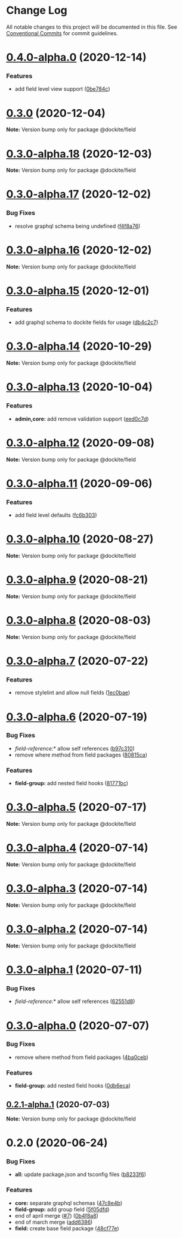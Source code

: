 # Change Log

All notable changes to this project will be documented in this file.
See [Conventional Commits](https://conventionalcommits.org) for commit guidelines.

# [0.4.0-alpha.0](https://github.com/dockite/dockite/compare/@dockite/field@0.3.0...@dockite/field@0.4.0-alpha.0) (2020-12-14)


### Features

* add field level view support ([0be784c](https://github.com/dockite/dockite/commit/0be784c43a918e98329a54b4bebfff5101cafe4d))





# [0.3.0](https://github.com/dockite/dockite/compare/@dockite/field@0.3.0-alpha.18...@dockite/field@0.3.0) (2020-12-04)

**Note:** Version bump only for package @dockite/field





# [0.3.0-alpha.18](https://github.com/dockite/dockite/compare/@dockite/field@0.3.0-alpha.17...@dockite/field@0.3.0-alpha.18) (2020-12-03)

**Note:** Version bump only for package @dockite/field





# [0.3.0-alpha.17](https://github.com/dockite/dockite/compare/@dockite/field@0.3.0-alpha.16...@dockite/field@0.3.0-alpha.17) (2020-12-02)


### Bug Fixes

* resolve graphql schema being undefined ([f4f8a76](https://github.com/dockite/dockite/commit/f4f8a761b4067dc300616bcce395d0b5f31cfdfc))





# [0.3.0-alpha.16](https://github.com/dockite/dockite/compare/@dockite/field@0.3.0-alpha.15...@dockite/field@0.3.0-alpha.16) (2020-12-02)

**Note:** Version bump only for package @dockite/field





# [0.3.0-alpha.15](https://github.com/dockite/dockite/compare/@dockite/field@0.3.0-alpha.14...@dockite/field@0.3.0-alpha.15) (2020-12-01)


### Features

* add graphql schema to dockite fields for usage ([db4c2c7](https://github.com/dockite/dockite/commit/db4c2c77528daaddcdd49fb115858c8a205440ef))





# [0.3.0-alpha.14](https://github.com/dockite/dockite/compare/@dockite/field@0.3.0-alpha.13...@dockite/field@0.3.0-alpha.14) (2020-10-29)

**Note:** Version bump only for package @dockite/field





# [0.3.0-alpha.13](https://github.com/dockite/dockite/compare/@dockite/field@0.3.0-alpha.12...@dockite/field@0.3.0-alpha.13) (2020-10-04)


### Features

* **admin,core:** add remove validation support ([eed0c7d](https://github.com/dockite/dockite/commit/eed0c7dbb1f6b580ebc6d6898f2e3dc1a8b8faa9))





# [0.3.0-alpha.12](https://github.com/dockite/dockite/compare/@dockite/field@0.3.0-alpha.11...@dockite/field@0.3.0-alpha.12) (2020-09-08)

**Note:** Version bump only for package @dockite/field





# [0.3.0-alpha.11](https://github.com/dockite/dockite/compare/@dockite/field@0.3.0-alpha.10...@dockite/field@0.3.0-alpha.11) (2020-09-06)


### Features

* add field level defaults ([fc6b303](https://github.com/dockite/dockite/commit/fc6b3037a7ee0b8fb5ded2b02b0516c6ce555de4))





# [0.3.0-alpha.10](https://github.com/dockite/dockite/compare/@dockite/field@0.3.0-alpha.9...@dockite/field@0.3.0-alpha.10) (2020-08-27)

**Note:** Version bump only for package @dockite/field





# [0.3.0-alpha.9](https://github.com/dockite/dockite/compare/@dockite/field@0.3.0-alpha.8...@dockite/field@0.3.0-alpha.9) (2020-08-21)

**Note:** Version bump only for package @dockite/field





# [0.3.0-alpha.8](https://github.com/dockite/dockite/compare/@dockite/field@0.3.0-alpha.7...@dockite/field@0.3.0-alpha.8) (2020-08-03)

**Note:** Version bump only for package @dockite/field





# [0.3.0-alpha.7](https://github.com/dockite/dockite/compare/@dockite/field@0.3.0-alpha.6...@dockite/field@0.3.0-alpha.7) (2020-07-22)


### Features

* remove stylelint and allow null fields ([1ec0bae](https://github.com/dockite/dockite/commit/1ec0bae80c2ddcc97c3c29422daa12d4bdb3cc4d))





# [0.3.0-alpha.6](https://github.com/dockite/dockite/compare/@dockite/field@0.2.0...@dockite/field@0.3.0-alpha.6) (2020-07-19)


### Bug Fixes

* **field-reference*:** allow self references ([b97c310](https://github.com/dockite/dockite/commit/b97c3103dca8c2e47ffa888f5eee91caa2c8c616))
* remove where method from field packages ([80815ca](https://github.com/dockite/dockite/commit/80815caeddf977c6e061ec4d0cc4805f5cd5d87a))


### Features

* **field-group:** add nested field hooks ([81771bc](https://github.com/dockite/dockite/commit/81771bc9f8d5c19f552ca9f5e9f552359a17935a))





# [0.3.0-alpha.5](https://github.com/dockite/dockite/compare/@dockite/field@0.3.0-alpha.4...@dockite/field@0.3.0-alpha.5) (2020-07-17)

**Note:** Version bump only for package @dockite/field





# [0.3.0-alpha.4](https://github.com/dockite/dockite/compare/@dockite/field@0.3.0-alpha.3...@dockite/field@0.3.0-alpha.4) (2020-07-14)

**Note:** Version bump only for package @dockite/field





# [0.3.0-alpha.3](https://github.com/dockite/dockite/compare/@dockite/field@0.3.0-alpha.2...@dockite/field@0.3.0-alpha.3) (2020-07-14)

**Note:** Version bump only for package @dockite/field





# [0.3.0-alpha.2](https://github.com/dockite/dockite/compare/@dockite/field@0.3.0-alpha.1...@dockite/field@0.3.0-alpha.2) (2020-07-14)

**Note:** Version bump only for package @dockite/field





# [0.3.0-alpha.1](https://github.com/dockite/dockite/compare/@dockite/field@0.3.0-alpha.0...@dockite/field@0.3.0-alpha.1) (2020-07-11)


### Bug Fixes

* **field-reference*:** allow self references ([62551d8](https://github.com/dockite/dockite/commit/62551d89c199a9b18061c3e8e5fd2f17d2a9f05c))





# [0.3.0-alpha.0](https://github.com/dockite/dockite/compare/@dockite/field@0.2.0...@dockite/field@0.3.0-alpha.0) (2020-07-07)


### Bug Fixes

* remove where method from field packages ([4ba0ceb](https://github.com/dockite/dockite/commit/4ba0ceb0a97b4704a0be3d9637d6782bc5c4bc62))


### Features

* **field-group:** add nested field hooks ([0db6eca](https://github.com/dockite/dockite/commit/0db6ecaff7f3f883302b135bc88e3fb8639999aa))





## [0.2.1-alpha.1](https://github.com/dockite/dockite/compare/@dockite/field@0.2.0...@dockite/field@0.2.1-alpha.1) (2020-07-03)

**Note:** Version bump only for package @dockite/field





# 0.2.0 (2020-06-24)


### Bug Fixes

* **all:** update package.json and tsconfig files ([b8233f6](https://github.com/dockite/dockite/commit/b8233f6a93885dd9adbd835a77c86c745a1f417f))


### Features

* **core:** separate graphql schemas ([47c8e4b](https://github.com/dockite/dockite/commit/47c8e4bd6c30460d8d5f3c59311fee39f122a299))
* **field-group:** add group field ([5f05dfd](https://github.com/dockite/dockite/commit/5f05dfda7a00a5193d4cdd322b929d3cd27d95ac))
* end of april merge  ([#7](https://github.com/dockite/dockite/issues/7)) ([0b4f8a8](https://github.com/dockite/dockite/commit/0b4f8a8ebd6da6118eee6e219817d7c85d611200))
* end of march merge ([add6386](https://github.com/dockite/dockite/commit/add6386a91a2e7368ae8b5b623eb48a74e2e3312))
* **field:** create base field package ([48cf77e](https://github.com/dockite/dockite/commit/48cf77eb8cdd38b54fb4c9ab0b3d94e3ee024e5c))
